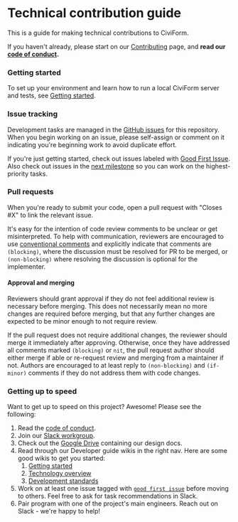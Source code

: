 # Technical contribution guide



This is a guide for making technical contributions to CiviForm.

If you haven't already, please start on our [Contributing](https://github.com/seattle-uat/civiform/wiki/Contributing) page, and **read our** [**code of conduct**](https://github.com/seattle-uat/civiform/blob/main/code\_of\_conduct.md)**.**

### Getting started

To set up your environment and learn how to run a local CiviForm server and tests, see [Getting started](https://github.com/seattle-uat/civiform/wiki/Getting-started).

### Issue tracking

Development tasks are managed in the [GitHub issues](https://github.com/seattle-uat/civiform/issues) for this repository. When you begin working on an issue, please self-assign or comment on it indicating you're beginning work to avoid duplicate effort.

If you're just getting started, check out issues labeled with [Good First Issue](https://github.com/seattle-uat/civiform/issues?q=is%3Aopen+is%3Aissue+label%3A%22good+first+issue%22). Also check out issues in the [next milestone](https://github.com/seattle-uat/civiform/milestones?direction=asc\&sort=due\_date\&state=open) so you can work on the highest-priority tasks.

### Pull requests

When you're ready to submit your code, open a pull request with "Closes #X" to link the relevant issue.

It's easy for the intention of code review comments to be unclear or get misinterpreted. To help with communication, reviewers are encouraged to use [conventional comments](https://conventionalcomments.org) and explicitly indicate that comments are `(blocking)`, where the discussion must be resolved for PR to be merged, or `(non-blocking)` where resolving the discussion is optional for the implementer.

#### Approval and merging

Reviewers should grant approval if they do not feel additional review is necessary before merging. This does not necessarily mean no more changes are required before merging, but that any further changes are expected to be minor enough to not require review.

If the pull request does not require additional changes, the reviewer should merge it immediately after approving. Otherwise, once they have addressed all comments marked `(blocking)` or `nit`, the pull request author should either merge if able or re-request review and merging from a maintainer if not. Authors are encouraged to at least reply to `(non-blocking)` and `(if-minor)` comments if they do not address them with code changes.

### Getting up to speed

Want to get up to speed on this project? Awesome! Please see the following:

1. Read the [code of conduct](https://github.com/seattle-uat/civiform/blob/main/code\_of\_conduct.md).
2. Join our [Slack workgroup](https://join.slack.com/t/civiform/shared\_invite/zt-niap7ys1-RAICICUpDJfjpizjyjBr7Q).
3. Check out the [Google Drive](https://drive.google.com/drive/folders/1\_uVkq1uOD14p19DvQzbXs2s0XhSOQjgF?usp=sharing) containing our design docs.
4. Read through our Developer guide wikis in the right nav. Here are some good wikis to get you started:
   1. [Getting started](https://github.com/seattle-uat/civiform/wiki/Getting-started)
   2. [Technology overview](https://github.com/seattle-uat/civiform/wiki/Technology-overview)
   3. [Development standards](https://github.com/seattle-uat/civiform/wiki/Development-standards)
5. Work on at least one issue tagged with [`good first issue`](https://github.com/seattle-uat/civiform/issues?q=is%3Aopen+is%3Aissue+label%3A%22good+first+issue%22) before moving to others. Feel free to ask for task recommendations in Slack.
6. Pair program with one of the project's main engineers. Reach out on Slack - we're happy to help!
